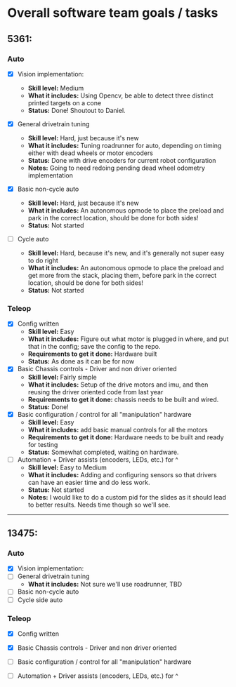 # Overall software team goals / tasks

## 5361:

### Auto  
- [x] Vision implementation:
  - **Skill level:** Medium
  - **What it includes:** Using Opencv, be able to detect three distinct printed targets on a cone
  - **Status:** Done! Shoutout to Daniel.

- [x] General drivetrain tuning
  - **Skill level:** Hard, just because it's new
  - **What it includes:** Tuning roadrunner for auto, depending on timing either with dead wheels or motor encoders 
  - **Status:** Done with drive encoders for current robot configuration
  - **Notes:** Going to need redoing pending dead wheel odometry implementation
- [x] Basic non-cycle auto
  - **Skill level:** Hard, just because it's new
  - **What it includes:** An autonomous opmode to place the preload and park in the correct location, should be done for both sides!
  - **Status:** Not started
- [ ] Cycle auto
  - **Skill level:** Hard, because it's new, and it's generally not super easy to do right
  - **What it includes:** An autonomous opmode to place the preload and get more from the stack, placing them, before park in the correct location, should be done for both sides!
  - **Status:** Not started

### Teleop
- [x] Config written
  - **Skill level:** Easy
  - **What it includes:** Figure out what motor is plugged in where, and put that in the config; save the config to the repo.
  - **Requirements to get it done:** Hardware built
  - **Status:** As done as it can be for now
- [x] Basic Chassis controls - Driver and non driver oriented
  - **Skill level:** Fairly simple
  - **What it includes:** Setup of the drive motors and imu, and then reusing the driver oriented code from last year
  - **Requirements to get it done:** chassis needs to be built and wired.
  - **Status:** Done!
- [x] Basic configuration / control for all "manipulation" hardware
  - **Skill level:**  Easy
  - **What it includes:** add basic manual controls for all the motors
  - **Requirements to get it done:** Hardware needs to be built and ready for testing
  - **Status:** Somewhat completed, waiting on hardware.
- [ ] Automation + Driver assists (encoders, LEDs, etc.) for ^ 
  - **Skill level:** Easy to Medium
  - **What it includes:** Adding and configuring sensors so that drivers can have an easier time and do less work.
  - **Status:** Not started
  - **Notes:** I would like to do a custom pid for the slides as it should lead to better results. Needs time though so we'll see.  

----
## 13475:

### Auto  
- [x] Vision implementation:
- [ ] General drivetrain tuning
  - **What it includes:** Not sure we'll use roadrunner, TBD 
- [ ] Basic non-cycle auto
- [ ] Cycle side auto

### Teleop
- [x] Config written
- [x] Basic Chassis controls - Driver and non driver oriented
- [ ] Basic configuration / control for all "manipulation" hardware
- [ ] Automation + Driver assists (encoders, LEDs, etc.) for ^ 


